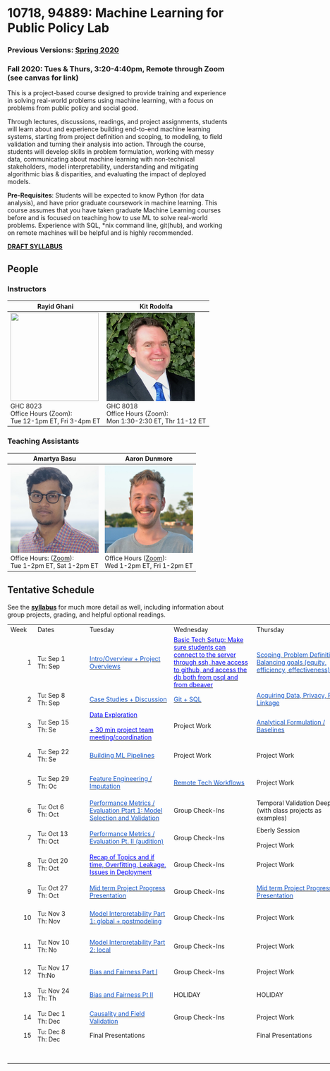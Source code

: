 # 10718, 94889: Machine Learning for Public Policy Lab

### Previous Versions: [Spring 2020](https://github.com/dssg/mlforpublicpolicylab/tree/Spring2020)
 
### Fall 2020: Tues & Thurs, 3:20-4:40pm, Remote through Zoom (see canvas for link)

This is a project-based course designed to provide training and experience in solving real-world problems using machine learning, with a focus on problems from public policy and social good.

Through lectures, discussions, readings, and project assignments, students will learn about and experience building end-to-end machine learning systems, starting from project definition and scoping,  to modeling, to field validation and turning their analysis into action. Through the course, students will develop skills in problem formulation, working with messy data, communicating about machine learning with non-technical stakeholders, model interpretability, understanding and mitigating algorithmic bias & disparities, and evaluating the impact of deployed models.

**Pre-Requisites**: Students will be expected to know Python (for data analysis), and have prior graduate coursework in machine learning. This course assumes that you have taken graduate Machine Learning courses before and is focused on teaching how to use ML to solve real-world problems. Experience with SQL, *nix command line, git(hub), and working on remote machines will be helpful and is highly recommended.

**[DRAFT SYLLABUS](/syllabus.pdf)**

## People

### Instructors

| Rayid Ghani | Kit Rodolfa |
| --- | --- |
| <img src='http://www.datasciencepublicpolicy.org/wp-content/uploads/2018/05/RayidGhani-012-400x400.jpg' width='200' height='200' /> <br /> GHC 8023 <br /> Office Hours (Zoom): <br />  Tue 12-1pm ET, Fri 3-4pm ET | <img src='/kit_rodolfa.png' /> <br /> GHC 8018 <br /> Office Hours (Zoom): <br /> Mon 1:30-2:30 ET, Thr 11-12 ET |

### Teaching Assistants
| Amartya Basu | Aaron Dunmore |
| --- | --- | 
| <img src='/amartyab.jpg' width='200' height='200' /> <br /> Office Hours: ([Zoom](https://cmu.zoom.us/my/hannibal.lecter)): <br /> Tue 1-2pm ET, Sat 1-2pm ET | <img src='/adunmore.jpeg' width='200' height='200' /> <br /> Office Hours ([Zoom](https://cmu.zoom.us/j/8511355129)): <br /> Wed 1-2pm ET, Fri 1-2pm ET |

## Tentative Schedule

See the **[syllabus](/syllabus.pdf)** for much more detail as well, including information about group projects, grading, and helpful optional readings.

<html xmlns:o="urn:schemas-microsoft-com:office:office"
xmlns:x="urn:schemas-microsoft-com:office:excel"
xmlns="http://www.w3.org/TR/REC-html40">

<head>
<meta http-equiv=Content-Type content="text/html; charset=utf-8">
<meta name=ProgId content=Excel.Sheet>
<meta name=Generator content="Microsoft Excel 15">
<link rel=File-List href="a.fld/filelist.xml">
<!--table
	{mso-displayed-decimal-separator:"\.";
	mso-displayed-thousand-separator:"\,";}
@page
	{margin:.75in .7in .75in .7in;
	mso-header-margin:.3in;
	mso-footer-margin:.3in;}
.font0
	{color:black;
	font-size:10.0pt;
	font-weight:400;
	font-style:normal;
	text-decoration:none;
	font-family:Arial;
	mso-generic-font-family:auto;
	mso-font-charset:0;}
.font5
	{color:#1155CC;
	font-size:10.0pt;
	font-weight:400;
	font-style:normal;
	text-decoration:underline;
	text-underline-style:single;
	font-family:Arial;
	mso-generic-font-family:auto;
	mso-font-charset:0;}
tr
	{mso-height-source:auto;}
col
	{mso-width-source:auto;}
br
	{mso-data-placement:same-cell;}
.style0
	{mso-number-format:General;
	text-align:general;
	vertical-align:bottom;
	white-space:nowrap;
	mso-rotate:0;
	mso-background-source:auto;
	mso-pattern:auto;
	color:black;
	font-size:10.0pt;
	font-weight:400;
	font-style:normal;
	text-decoration:none;
	font-family:Arial;
	mso-generic-font-family:auto;
	mso-font-charset:0;
	border:none;
	mso-protection:locked visible;
	mso-style-name:Normal;
	mso-style-id:0;}
td
	{mso-style-parent:style0;
	padding-top:1px;
	padding-right:1px;
	padding-left:1px;
	mso-ignore:padding;
	color:black;
	font-size:10.0pt;
	font-weight:400;
	font-style:normal;
	text-decoration:none;
	font-family:Arial;
	mso-generic-font-family:auto;
	mso-font-charset:0;
	mso-number-format:General;
	text-align:general;
	vertical-align:bottom;
	border:none;
	mso-background-source:auto;
	mso-pattern:auto;
	mso-protection:locked visible;
	white-space:nowrap;
	mso-rotate:0;}
.xl65
	{mso-style-parent:style0;
	color:black;
	font-weight:700;
	vertical-align:middle;
	border:.5pt solid black;}
.xl66
	{mso-style-parent:style0;
	color:black;
	font-weight:700;
	vertical-align:middle;
	border:.5pt solid black;
	white-space:normal;}
.xl67
	{mso-style-parent:style0;
	color:black;
	vertical-align:middle;
	border:.5pt solid black;}
.xl68
	{mso-style-parent:style0;
	color:#1155CC;
	text-decoration:underline;
	text-underline-style:single;
	vertical-align:middle;
	border:.5pt solid black;
	background:#93C47D;
	mso-pattern:#93C47D none;
	white-space:normal;}
.xl69
	{mso-style-parent:style0;
	color:blue;
	text-decoration:underline;
	text-underline-style:single;
	vertical-align:middle;
	border:.5pt solid black;
	background:#F1C232;
	mso-pattern:#F1C232 none;
	white-space:normal;}
.xl70
	{mso-style-parent:style0;
	color:#1155CC;
	text-decoration:underline;
	text-underline-style:single;
	vertical-align:middle;
	border:.5pt solid black;
	background:#EA9999;
	mso-pattern:#EA9999 none;
	white-space:normal;}
.xl71
	{mso-style-parent:style0;
	color:blue;
	text-decoration:underline;
	text-underline-style:single;
	vertical-align:middle;
	border:.5pt solid black;
	background:#A4C2F4;
	mso-pattern:#A4C2F4 none;
	white-space:normal;}
.xl72
	{mso-style-parent:style0;
	color:black;
	vertical-align:middle;
	border:.5pt solid black;
	white-space:normal;}
.xl73
	{mso-style-parent:style0;
	color:#1155CC;
	text-decoration:underline;
	text-underline-style:single;
	vertical-align:middle;
	border:.5pt solid black;
	background:#F1C232;
	mso-pattern:#F1C232 none;
	white-space:normal;}
.xl74
	{mso-style-parent:style0;
	color:#1155CC;
	text-decoration:underline;
	text-underline-style:single;
	text-align:left;
	vertical-align:middle;
	border:.5pt solid black;
	background:#EA9999;
	mso-pattern:#EA9999 none;
	white-space:normal;}
.xl75
	{mso-style-parent:style0;
	color:blue;
	text-decoration:underline;
	text-underline-style:single;
	vertical-align:middle;
	border:.5pt solid black;
	background:#93C47D;
	mso-pattern:#93C47D none;
	white-space:normal;}
.xl76
	{mso-style-parent:style0;
	color:black;
	vertical-align:middle;
	border:.5pt solid black;
	background:#8E7CC3;
	mso-pattern:#8E7CC3 none;
	white-space:normal;}
.xl77
	{mso-style-parent:style0;
	color:#1155CC;
	text-decoration:underline;
	text-underline-style:single;
	vertical-align:middle;
	border:.5pt solid black;
	background:#A4C2F4;
	mso-pattern:#A4C2F4 none;
	white-space:normal;}
.xl78
	{mso-style-parent:style0;
	color:#1155CC;
	font-size:11.0pt;
	text-decoration:underline;
	text-underline-style:single;
	vertical-align:middle;
	border:.5pt solid black;
	background:#EA9999;
	mso-pattern:#EA9999 none;
	white-space:normal;}
.xl79
	{mso-style-parent:style0;
	color:black;
	vertical-align:middle;
	border:.5pt solid black;
	background:#E69138;
	mso-pattern:#E69138 none;
	white-space:normal;}
.xl80
	{mso-style-parent:style0;
	color:black;
	vertical-align:middle;
	border:.5pt solid black;
	background:#93C47D;
	mso-pattern:#93C47D none;
	white-space:normal;}
.xl81
	{mso-style-parent:style0;
	color:black;
	vertical-align:middle;
	border:.5pt solid black;
	background:#A4C2F4;
	mso-pattern:#A4C2F4 none;
	white-space:normal;}
.xl82
	{mso-style-parent:style0;
	color:black;
	vertical-align:middle;
	border:.5pt solid black;
	background:#CCCCCC;
	mso-pattern:#CCCCCC none;
	white-space:normal;}
.xl83
	{mso-style-parent:style0;
	color:black;
	vertical-align:middle;
	border:.5pt solid black;
	background:#A4C2F4;
	mso-pattern:#A4C2F4 none;}
-->
</head>

<body link="#1155CC" vlink="#1155CC">
<!--[if !excel]>&nbsp;&nbsp;<![endif]-->
<!--The following information was generated by Microsoft Excel's Publish as Web
Page wizard.-->
<!--If the same item is republished from Excel, all information between the DIV
tags will be replaced.-->
<!----------------------------->
<!--START OF OUTPUT FROM EXCEL PUBLISH AS WEB PAGE WIZARD -->
<!----------------------------->

<div id="a_4175" align=center x:publishsource="Excel">

<table border=0 cellpadding=0 cellspacing=0 width=1226 style='border-collapse:
 collapse;table-layout:fixed;width:920pt'>
 <col width=49 style='mso-width-source:userset;mso-width-alt:1578;width:37pt'>
 <col width=116 style='mso-width-source:userset;mso-width-alt:3712;width:87pt'>
 <col width=184 style='mso-width-source:userset;mso-width-alt:5888;width:138pt'>
 <col width=192 style='mso-width-source:userset;mso-width-alt:6144;width:144pt'>
 <col width=241 style='mso-width-source:userset;mso-width-alt:7722;width:181pt'>
 <col width=196 style='mso-width-source:userset;mso-width-alt:6272;width:147pt'>
 <col width=248 style='mso-width-source:userset;mso-width-alt:7936;width:186pt'>
 <tr height=19 style='height:14.0pt'>
  <td height=19 class=xl65 width=49 style='height:14.0pt;width:37pt'>Week</td>
  <td class=xl65 width=116 style='border-left:none;width:87pt'>Dates</td>
  <td class=xl66 width=184 style='border-left:none;width:138pt'>Tuesday</td>
  <td class=xl66 width=192 style='border-left:none;width:144pt'>Wednesday</td>
  <td class=xl66 width=241 style='border-left:none;width:181pt'>Thursday</td>
  <td class=xl66 width=196 style='border-left:none;width:147pt'>Assignments</td>
  <td class=xl66 width=248 style='border-left:none;width:186pt'>Project Focus</td>
 </tr>
 <tr height=112 style='height:84.0pt'>
  <td height=112 class=xl67 align=right style='height:84.0pt;border-top:none'>1</td>
  <td class=xl67 style='border-top:none;border-left:none'>Tu: Sep 1<br>
    Th: Sep<span style='display:none'> 3</span></td>
  <td class=xl68 width=184 style='border-top:none;border-left:none;width:138pt'><a
  href="https://github.com/dssg/mlforpublicpolicylab/tree/master/01%20-%20Intro%20and%20Scoping#introduction-to-the-goals-of-the-class"><span
  style='color:#1155CC'>Intro/Overview + Project Overviews</span></a></td>
  <td class=xl69 width=192 style='border-top:none;border-left:none;width:144pt'><a
  href="https://github.com/dssg/mlforpublicpolicylab/tree/master/01%20-%20Intro%20and%20Scoping#tech-session"><span
  style='color:blue'><font class="font5">Basic Tech Setup</font><font
  class="font0">: Make sure students can connect to the server through ssh,
  have access to github, and access the db both from psql and from dbeaver</font></span></a></td>
  <td class=xl70 width=241 style='border-top:none;border-left:none;width:181pt'><a
  href="https://github.com/dssg/mlforpublicpolicylab/tree/master/01%20-%20Intro%20and%20Scoping#ml-project-scoping"><span
  style='color:#1155CC'>Scoping, Problem Definition, Balancing goals (equity,
  efficiency, effectiveness)</span></a></td>
  <td class=xl71 width=196 style='border-top:none;border-left:none;width:147pt'><a
  href="https://canvas.cmu.edu/courses/18465/assignments/286145"><span
  style='color:blue'>1. Survey (Monday)<br>
    2. Project preferences + <font class="font5">signature</font><font
  class="font0"> (Wednesday)</font></span></a></td>
  <td class=xl72 width=248 style='border-top:none;border-left:none;width:186pt'>Get
  familiar with the class, goals, and understand project choices</td>
 </tr>
 <tr height=37 style='height:28.0pt'>
  <td height=37 class=xl67 align=right style='height:28.0pt;border-top:none'>2</td>
  <td class=xl67 style='border-top:none;border-left:none'>Tu: Sep 8<br>
    Th: Sep<span style='display:none'> 10</span></td>
  <td class=xl68 width=184 style='border-top:none;border-left:none;width:138pt'><a
  href="https://github.com/dssg/mlforpublicpolicylab/tree/master/02%20-%20Case%20Studies%20and%20Acquiring%20Data#tuesday-case-studies"><span
  style='color:#1155CC'>Case Studies + Discussion</span></a></td>
  <td class=xl73 width=192 style='border-top:none;border-left:none;width:144pt'><a
  href="https://github.com/dssg/mlforpublicpolicylab/tree/master/02%20-%20Case%20Studies%20and%20Acquiring%20Data#wednesday-sql--github"><span
  style='color:#1155CC'>Git + SQL</span></a></td>
  <td class=xl74 width=241 style='border-top:none;border-left:none;width:181pt'><a
  href="https://github.com/dssg/mlforpublicpolicylab/tree/master/02%20-%20Case%20Studies%20and%20Acquiring%20Data#thursday-data-acquisition-and-integration"><span
  style='color:#1155CC'>Acquiring Data, Privacy, Record Linkage</span></a></td>
  <td class=xl72 width=196 style='border-top:none;border-left:none;width:147pt'>&nbsp;</td>
  <td class=xl72 width=248 style='border-top:none;border-left:none;width:186pt'>Understand
  Project, Data Audit and Exploration</td>
 </tr>
 <tr height=72 style='mso-height-source:userset;height:54.75pt'>
  <td height=72 class=xl67 align=right style='height:54.75pt;border-top:none'>3</td>
  <td class=xl67 style='border-top:none;border-left:none'>Tu: Sep 15<br>
    Th: Se<span style='display:none'>p 17</span></td>
  <td class=xl75 width=184 style='border-top:none;border-left:none;width:138pt'><a
  href="https://github.com/dssg/mlforpublicpolicylab/tree/master/03%20-%20Data%20Exploration%2C%20Analytical%20Formulation%2C%20and%20Baselines#tuesday-data-exploration"><span
  style='color:blue'><font class="font5">Data Exploration</font><font
  class="font0"><br>
    <br>
    + 30 min project team meeting/coordination</font></span></a></td>
  <td class=xl76 width=192 style='border-top:none;border-left:none;width:144pt'>Project
  Work</td>
  <td class=xl70 width=241 style='border-top:none;border-left:none;width:181pt'><a
  href="https://github.com/dssg/mlforpublicpolicylab/tree/master/03%20-%20Data%20Exploration%2C%20Analytical%20Formulation%2C%20and%20Baselines#thursday-analytical-formulation-and-baseline"><span
  style='color:#1155CC'>Analytical Formulation / Baselines</span></a></td>
  <td class=xl77 width=196 style='border-top:none;border-left:none;width:147pt'><a
  href="https://canvas.cmu.edu/courses/18465/assignments/268647"><span
  style='color:#1155CC'>ACS Data ETL (Friday)</span></a></td>
  <td class=xl72 width=248 style='border-top:none;border-left:none;width:186pt'>Data
  Stories and Finalize Project Scope<span style='mso-spacerun:yes'> </span></td>
 </tr>
 <tr height=37 style='height:28.0pt'>
  <td height=37 class=xl67 align=right style='height:28.0pt;border-top:none'>4</td>
  <td class=xl67 style='border-top:none;border-left:none'>Tu: Sep 22<br>
    Th: Se<span style='display:none'>p 24</span></td>
  <td class=xl78 width=184 style='border-top:none;border-left:none;width:138pt'><a
  href="https://github.com/dssg/mlforpublicpolicylab/tree/master/04%20-%20Machine%20Learning%20Pipelines#tuesday-machine-learning-pipelines"><span
  style='color:#1155CC;font-size:11.0pt'>Building ML Pipelines</span></a></td>
  <td class=xl76 width=192 style='border-top:none;border-left:none;width:144pt'>Project
  Work</td>
  <td class=xl76 width=241 style='border-top:none;border-left:none;width:181pt'>Project
  Work</td>
  <td class=xl71 width=196 style='border-top:none;border-left:none;width:147pt'><a
  href="https://canvas.cmu.edu/courses/18465/assignments/268653"><span
  style='color:blue'><font class="font5">Project Proposal </font><font
  class="font0">(Friday)</font></span></a></td>
  <td class=xl72 width=248 style='border-top:none;border-left:none;width:186pt'>Initial
  ML Pipeline Setup<br>
    Analytical Formulation and Baselines</td>
 </tr>
 <tr height=60 style='mso-height-source:userset;height:45.75pt'>
  <td height=60 class=xl67 align=right style='height:45.75pt;border-top:none'>5</td>
  <td class=xl67 style='border-top:none;border-left:none'>Tu: Sep 29<br>
    Th: Oc<span style='display:none'>t 1</span></td>
  <td class=xl70 width=184 style='border-top:none;border-left:none;width:138pt'><a
  href="https://github.com/dssg/mlforpublicpolicylab/tree/master/05%20-%20Features#tuesday-feature-engineering-and-imputation"><span
  style='color:#1155CC'>Feature Engineering / Imputation</span></a></td>
  <td class=xl73 width=192 style='border-top:none;border-left:none;width:144pt'><a
  href="https://github.com/dssg/mlforpublicpolicylab/tree/master/05%20-%20Features#wednesday-remote-workflows-tech-session"><span
  style='color:#1155CC'>Remote Tech Workflows</span></a></td>
  <td class=xl76 width=241 style='border-top:none;border-left:none;width:181pt'>Project
  Work</td>
  <td class=xl71 width=196 style='border-top:none;border-left:none;width:147pt'><a
  href="https://canvas.cmu.edu/courses/18465/assignments/268654"><span
  style='color:blue'><font class="font5">Proposal Reviews </font><font
  class="font0">(Friday)</font></span></a></td>
  <td class=xl72 width=248 style='border-top:none;border-left:none;width:186pt'>Iteration
  1 - Build End to End Code Pipeline<br>
    (Focus on end-to-end shell)</td>
 </tr>
 <tr height=56 style='height:42.0pt'>
  <td height=56 class=xl67 align=right style='height:42.0pt;border-top:none'>6</td>
  <td class=xl67 style='border-top:none;border-left:none'>Tu: Oct 6<br>
    Th: Oct <span style='display:none'>8</span></td>
  <td class=xl70 width=184 style='border-top:none;border-left:none;width:138pt'><a
  href="https://github.com/dssg/mlforpublicpolicylab/tree/master/06%20-%20Performance%20and%20Evaluation%20Pt%201#tuesday-performance-metrics-and-evaluation-pt-i"><span
  style='color:#1155CC'>Performance Metrics / Evaluation Ptart 1: Model
  Selection and Validation</span></a></td>
  <td class=xl79 width=192 style='border-top:none;border-left:none;width:144pt'>Group
  Check-Ins</td>
  <td class=xl80 width=241 style='border-top:none;border-left:none;width:181pt'>Temporal
  Validation Deep Dive (with class projects as examples)</td>
  <td class=xl81 width=196 style='border-top:none;border-left:none;width:147pt'>Skeleton
  ML Pipeline Code (Friday)</td>
  <td class=xl72 width=248 style='border-top:none;border-left:none;width:186pt'>&nbsp;</td>
 </tr>
 <tr height=56 style='height:42.0pt'>
  <td height=56 class=xl67 align=right style='height:42.0pt;border-top:none'>7</td>
  <td class=xl67 style='border-top:none;border-left:none'>Tu: Oct 13<br>
    Th: Oct<span style='display:none'> 15</span></td>
  <td class=xl70 width=184 style='border-top:none;border-left:none;width:138pt'><a
  href="https://github.com/dssg/mlforpublicpolicylab/tree/master/07%20-%20Performance%20and%20Evaluation%20Pt%202#tuesday-performance-metrics-and-evaluation-pt-ii"><span
  style='color:#1155CC'>Performance Metrics / Evaluation Pt. II (audition)</span></a></td>
  <td class=xl79 width=192 style='border-top:none;border-left:none;width:144pt'>Group
  Check-Ins</td>
  <td class=xl76 width=241 style='border-top:none;border-left:none;width:181pt'>Eberly
  Session<br>
    <br>
    Project Work</td>
  <td class=xl67 style='border-top:none;border-left:none'>&nbsp;</td>
  <td class=xl72 width=248 style='border-top:none;border-left:none;width:186pt'>Iteration
  2 - End to End Code Pipeline<br>
    (Focus on feature development)</td>
 </tr>
 <tr height=56 style='height:42.0pt'>
  <td height=56 class=xl67 align=right style='height:42.0pt;border-top:none'>8</td>
  <td class=xl67 style='border-top:none;border-left:none'>Tu: Oct 20<br>
    Th: Oct<span style='display:none'> 22</span></td>
  <td class=xl75 width=184 style='border-top:none;border-left:none;width:138pt'><a
  href="https://github.com/dssg/mlforpublicpolicylab/tree/master/08%20-%20Recap%20and%20Check-In#tuesday-recap-and-check-in"><span
  style='color:blue'><font class="font5">Recap of Topics </font><font
  class="font0">and if time, Overfitting, Leakage, Issues in Deployment</font></span></a></td>
  <td class=xl79 width=192 style='border-top:none;border-left:none;width:144pt'>Group
  Check-Ins</td>
  <td class=xl76 width=241 style='border-top:none;border-left:none;width:181pt'>Project
  Work</td>
  <td class=xl81 width=196 style='border-top:none;border-left:none;width:147pt'>Modeling
  Plan and Feature List (Monday)</td>
  <td class=xl72 width=248 style='border-top:none;border-left:none;width:186pt'>&nbsp;</td>
 </tr>
 <tr height=56 style='height:42.0pt'>
  <td height=56 class=xl67 align=right style='height:42.0pt;border-top:none'>9</td>
  <td class=xl67 style='border-top:none;border-left:none'>Tu: Oct 27<br>
    Th: Oct<span style='display:none'> 29</span></td>
  <td class=xl68 width=184 style='border-top:none;border-left:none;width:138pt'><a
  href="https://github.com/dssg/mlforpublicpolicylab/tree/master/09%20-%20Project%20Update%20Presentations#project-update-presentations"><span
  style='color:#1155CC'>Mid term Project Progress Presentation</span></a></td>
  <td class=xl79 width=192 style='border-top:none;border-left:none;width:144pt'>Group
  Check-Ins</td>
  <td class=xl68 width=241 style='border-top:none;border-left:none;width:181pt'><a
  href="https://github.com/dssg/mlforpublicpolicylab/tree/master/09%20-%20Project%20Update%20Presentations#project-update-presentations"><span
  style='color:#1155CC'>Mid term Project Progress Presentation</span></a></td>
  <td class=xl81 width=196 style='border-top:none;border-left:none;width:147pt'>V0
  Results, Train Test Splits, Model Selection Metric(s) (Monday)</td>
  <td class=xl72 width=248 style='border-top:none;border-left:none;width:186pt'>Iteration
  3 - End to End Code Pipeline<br>
    (Focus on models and evaluation)</td>
 </tr>
 <tr height=37 style='height:28.0pt'>
  <td height=37 class=xl67 align=right style='height:28.0pt;border-top:none'>10</td>
  <td class=xl67 style='border-top:none;border-left:none'>Tu: Nov 3<br>
    Th: Nov<span style='display:none'> 5</span></td>
  <td class=xl70 width=184 style='border-top:none;border-left:none;width:138pt'><a
  href="https://github.com/dssg/mlforpublicpolicylab/tree/master/10%20-%20Model%20Interpretability%20Pt%201#tuesday-model-interpretability-part-i"><span
  style='color:#1155CC'>Model Interpretability Part 1: global + postmodeling</span></a></td>
  <td class=xl79 width=192 style='border-top:none;border-left:none;width:144pt'>Group
  Check-Ins</td>
  <td class=xl76 width=241 style='border-top:none;border-left:none;width:181pt'>Project
  Work</td>
  <td class=xl81 width=196 style='border-top:none;border-left:none;width:147pt'>Fixed
  V0 Results, Models and Hyperparameters (Monday)</td>
  <td class=xl72 width=248 style='border-top:none;border-left:none;width:186pt'>&nbsp;</td>
 </tr>
 <tr height=56 style='height:42.0pt'>
  <td height=56 class=xl67 align=right style='height:42.0pt;border-top:none'>11</td>
  <td class=xl67 style='border-top:none;border-left:none'>Tu: Nov 10<br>
    Th: No<span style='display:none'>v 12</span></td>
  <td class=xl70 width=184 style='border-top:none;border-left:none;width:138pt'><a
  href="https://github.com/dssg/mlforpublicpolicylab/tree/master/11%20-%20Model%20Interpretability%20Pt%202#tuesday-model-interpretability-part-ii"><span
  style='color:#1155CC'>Model Interpretability Part 2: local</span></a></td>
  <td class=xl79 width=192 style='border-top:none;border-left:none;width:144pt'>Group
  Check-Ins</td>
  <td class=xl76 width=241 style='border-top:none;border-left:none;width:181pt'>Project
  Work</td>
  <td class=xl81 width=196 style='border-top:none;border-left:none;width:147pt'>Weekly
  Update Assignment (Monday)</td>
  <td class=xl72 width=248 style='border-top:none;border-left:none;width:186pt'>Iteration
  4 - End to End Code Pipeline<br>
    (Focus on interpreting the models)</td>
 </tr>
 <tr height=37 style='height:28.0pt'>
  <td height=37 class=xl67 align=right style='height:28.0pt;border-top:none'>12</td>
  <td class=xl67 style='border-top:none;border-left:none'>Tu: Nov 17<br>
    Th:No<span style='display:none'>v 19</span></td>
  <td class=xl70 width=184 style='border-top:none;border-left:none;width:138pt'><a
  href="https://github.com/dssg/mlforpublicpolicylab/tree/master/12%20-%20Algorithmic%20Bias%20and%20Fairness%20Pt%201#tuesday-algorithmic-bias-and-fairness-part-i"><span
  style='color:#1155CC'>Bias and Fairness Part I</span></a></td>
  <td class=xl79 width=192 style='border-top:none;border-left:none;width:144pt'>Group
  Check-Ins</td>
  <td class=xl76 width=241 style='border-top:none;border-left:none;width:181pt'>Project
  Work</td>
  <td class=xl81 width=196 style='border-top:none;border-left:none;width:147pt'>Weekly
  Update Assignment (Monday)</td>
  <td class=xl72 width=248 style='border-top:none;border-left:none;width:186pt'>&nbsp;</td>
 </tr>
 <tr height=56 style='height:42.0pt'>
  <td height=56 class=xl67 align=right style='height:42.0pt;border-top:none'>13</td>
  <td class=xl67 style='border-top:none;border-left:none'>Tu: Nov 24<br>
    Th: Th<span style='display:none'>anksgiving</span></td>
  <td class=xl70 width=184 style='border-top:none;border-left:none;width:138pt'><a
  href="https://github.com/dssg/mlforpublicpolicylab/tree/master/13%20-%20Algorithmic%20Bias%20and%20Fairness%20Pt%202#tuesday-algorithmic-bias-and-fairness-part-ii"><span
  style='color:#1155CC'>Bias and Fairness Pt II</span></a></td>
  <td class=xl82 width=192 style='border-top:none;border-left:none;width:144pt'>HOLIDAY</td>
  <td class=xl82 width=241 style='border-top:none;border-left:none;width:181pt'>HOLIDAY</td>
  <td class=xl81 width=196 style='border-top:none;border-left:none;width:147pt'>Weekly
  Update Assignment (Monday)</td>
  <td class=xl72 width=248 style='border-top:none;border-left:none;width:186pt'>Final
  model choice and understanding its performance and impact on disparities</td>
 </tr>
 <tr height=37 style='height:28.0pt'>
  <td height=37 class=xl67 align=right style='height:28.0pt;border-top:none'>14</td>
  <td class=xl67 style='border-top:none;border-left:none'>Tu: Dec 1<br>
    Th: Dec<span style='display:none'> 3</span></td>
  <td class=xl70 width=184 style='border-top:none;border-left:none;width:138pt'><a
  href="https://github.com/dssg/mlforpublicpolicylab/tree/master/14%20-%20Causality%20and%20Field%20Validation#tuesday-causality-and-field-validation"><span
  style='color:#1155CC'>Causality and Field Validation</span></a></td>
  <td class=xl79 width=192 style='border-top:none;border-left:none;width:144pt'>Group
  Check-Ins</td>
  <td class=xl76 width=241 style='border-top:none;border-left:none;width:181pt'>Project
  Work</td>
  <td class=xl81 width=196 style='border-top:none;border-left:none;width:147pt'>Weekly
  Update Assignment (Monday)</td>
  <td class=xl72 width=248 style='border-top:none;border-left:none;width:186pt'>Project
  Report and Presentations<br>
    Field Trial Design</td>
 </tr>
 <tr height=19 style='height:14.0pt'>
  <td height=19 class=xl67 align=right style='height:14.0pt;border-top:none'>15</td>
  <td class=xl67 style='border-top:none;border-left:none'>Tu: Dec 8<br>
    Th: Dec<span style='display:none'> 10</span></td>
  <td class=xl80 width=184 style='border-top:none;border-left:none;width:138pt'>Final
  Presentations</td>
  <td class=xl72 width=192 style='border-top:none;border-left:none;width:144pt'>&nbsp;</td>
  <td class=xl80 width=241 style='border-top:none;border-left:none;width:181pt'>Final
  Presentations</td>
  <td class=xl83 style='border-top:none;border-left:none'>Presentations</td>
  <td class=xl72 width=248 style='border-top:none;border-left:none;width:186pt'>&nbsp;</td>
 </tr>
 <tr height=37 style='height:28.0pt'>
  <td height=37 class=xl67 style='height:28.0pt;border-top:none'>&nbsp;</td>
  <td class=xl67 style='border-top:none;border-left:none'>&nbsp;</td>
  <td class=xl67 style='border-top:none;border-left:none'>&nbsp;</td>
  <td class=xl72 width=192 style='border-top:none;border-left:none;width:144pt'>&nbsp;</td>
  <td class=xl72 width=241 style='border-top:none;border-left:none;width:181pt'>&nbsp;</td>
  <td class=xl83 style='border-top:none;border-left:none'>Final Report Due</td>
  <td class=xl72 width=248 style='border-top:none;border-left:none;width:186pt'>Final
  Report, Code, Repo, Documentation</td>
 </tr>
 <![if supportMisalignedColumns]>
 <tr height=0 style='display:none'>
  <td width=49 style='width:37pt'></td>
  <td width=116 style='width:87pt'></td>
  <td width=184 style='width:138pt'></td>
  <td width=192 style='width:144pt'></td>
  <td width=241 style='width:181pt'></td>
  <td width=196 style='width:147pt'></td>
  <td width=248 style='width:186pt'></td>
 </tr>
 <![endif]>
</table>

</div>


<!----------------------------->
<!--END OF OUTPUT FROM EXCEL PUBLISH AS WEB PAGE WIZARD-->
<!----------------------------->
</body>

</html>



